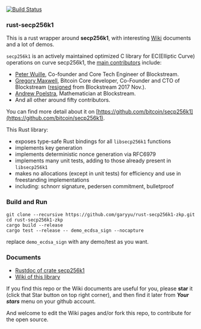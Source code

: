 [![Build Status](https://travis-ci.org/garyyu/rust-secp256k1-zkp.png?branch=master)](https://travis-ci.org/garyyu/rust-secp256k1-zkp)

### rust-secp256k1

This is a rust wrapper around **secp256k1**, with interesting [Wiki](https://github.com/garyyu/rust-secp256k1-zkp/wiki) documents and a lot of demos.

`secp256k1` is an actively maintained optimized C library for EC(Elliptic Curve) operations on curve secp256k1, the [main contributors](https://github.com/bitcoin/secp256k1/graphs/contributors) include:
* [Peter Wuille](https://www.linkedin.com/in/pieterwuille), Co-founder and Core Tech Engineer of Blockstream. 
* [Gregory Maxwell](https://github.com/gmaxwell), Bitcoin Core developer, Co-Founder and CTO of Blockstream ([resigned](https://lists.linuxfoundation.org/pipermail/bitcoin-dev/2018-January/015586.html) from Blockstream 2017 Nov.).
* [Andrew Poelstra](https://www.linkedin.com/in/andrew-poelstra-958a75106/), Mathematician at Blockstream.
* And all other around fifty contributors.

You can find more detail about it on [https://github.com/bitcoin/secp256k1](https://github.com/bitcoin/secp256k1).


This Rust library:
* exposes type-safe Rust bindings for all `libsecp256k1` functions
* implements key generation
* implements deterministic nonce generation via RFC6979
* implements many unit tests, adding to those already present in `libsecp256k1`
* makes no allocations (except in unit tests) for efficiency and use in freestanding implementations
* including: schnorr signature, pedersen commitment, bulletproof

### Build and Run

```
git clone --recursive https://github.com/garyyu/rust-secp256k1-zkp.git
cd rust-secp256k1-zkp
cargo build --release
cargo test --release -- demo_ecdsa_sign --nocapture
```
replace `demo_ecdsa_sign` with any demo/test as you want.

### Documents
* [Rustdoc of crate secp256k1](https://www.wpsoftware.net/rustdoc/secp256k1/)
* [Wiki of this library](https://github.com/garyyu/rust-secp256k1-zkp/wiki)

If you find this repo or the Wiki documents are useful for you, please **star** it (click that Star button on top right corner), and then find it later from **_Your stars_** menu on your github account.

And welcome to edit the Wiki pages and/or fork this repo, to contribute for the open source.

